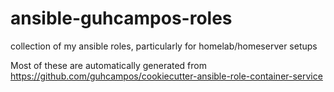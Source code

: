 # ansible-guhcampos-roles

collection of my ansible roles, particularly for homelab/homeserver setups

Most of these are automatically generated from <https://github.com/guhcampos/cookiecutter-ansible-role-container-service>
